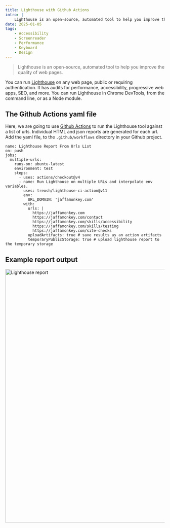```yaml
---
title: Lighthouse with Github Actions
intro: |
    Lighthouse is an open-source, automated tool to help you improve the quality of web pages.
date: 2025-01-05
tags:
    - Accessibility
    - Screenreader
    - Performance
    - Keyboard
    - Design
---
```


> Lighthouse is an open-source, automated tool to help you improve the quality of web pages.

You can run [Lighthouse](https://developer.chrome.com/docs/lighthouse/overview/) on any web page, public or requiring authentication. It has audits for performance, accessibility, progressive web apps, SEO, and more. You can run Lighthouse in Chrome DevTools, from the command line, or as a Node module.

## The Github Actions yaml file

Here, we are going to use [Github Actions](https://github.com/features/actions) to run the Lighthouse tool against a list of urls. Individual HTML and json reports are generated for each url. Add the yaml file, to the `.github/workflows` directory in your Github project.

```
name: Lighthouse Report From Urls List
on: push
jobs:
  multiple-urls:
    runs-on: ubuntu-latest
    environment: test
    steps:
      - uses: actions/checkout@v4
      - name: Run Lighthouse on multiple URLs and interpolate env variables.
        uses: treosh/lighthouse-ci-action@v11
        env:
          URL_DOMAIN: 'jaffamonkey.com'
        with:
          urls: |
            https://jaffamonkey.com
            https://jaffamonkey.com/contact
            https://jaffamonkey.com/skills/accessibility
            https://jaffamonkey.com/skills/testing
            https://jaffamonkey.com/site-checks
          uploadArtifacts: true # save results as an action artifacts
          temporaryPublicStorage: true # upload lighthouse report to the temporary storage

```
## Example report output

<picture>
    <img src="/assets/img/lighthouse-githubactions.png" alt="Lighthouse report" width="800" decoding="async" />
</picture>

